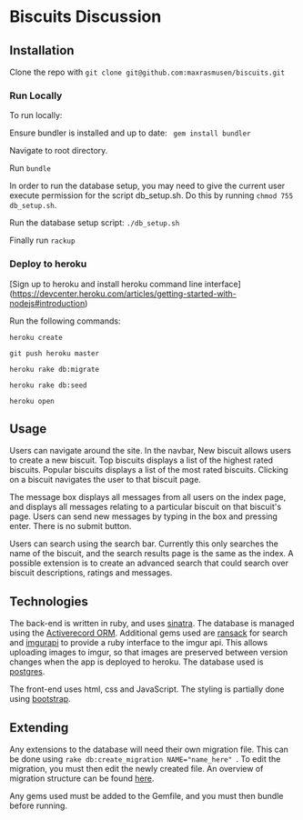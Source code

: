# Biscuits Discussion
## Installation 
Clone the repo with ```git clone git@github.com:maxrasmusen/biscuits.git```

### Run Locally
To run locally:

Ensure bundler is installed and up to date: ``` gem install bundler```

Navigate to root directory. 

Run ``` bundle ```

In order to run the database setup, you may need to give the current user execute permission for the script db_setup.sh. Do this by running ```chmod 755 db_setup.sh```. 

Run the database setup script: ``` ./db_setup.sh ```

Finally run ``` rackup ```

### Deploy to heroku

[Sign up to heroku and install heroku command line interface] (https://devcenter.heroku.com/articles/getting-started-with-nodejs#introduction) 

Run the following commands: 

``` heroku create ```

``` git push heroku master ```

```heroku rake db:migrate ```

```heroku rake db:seed ```

```heroku open ```

## Usage
Users can navigate around the site. In the navbar, New biscuit allows users to create a new biscuit. Top biscuits displays a list of the highest rated biscuits. Popular biscuits displays a list of the most rated biscuits. Clicking on a biscuit navigates the user to that biscuit page. 

The message box displays all messages from all users on the index page, and displays all messages relating to a particular biscuit on that biscuit's page. Users can send new messages by typing in the box and pressing enter. There is no submit button. 

Users can search using the search bar. Currently this only searches the name of the biscuit, and the search results page is the same as the index. A possible extension is to create an advanced search that could search over biscuit descriptions, ratings and messages. 

## Technologies
The back-end is written in ruby, and uses [sinatra](https://rubygems.org/gems/sinatra). The database is managed using the	 [Activerecord ORM](https://rubygems.org/gems/activerecord/versions/5.0.0.1).  Additional gems used are [ransack](https://rubygems.org/gems/ransack) for search and [imgurapi](https://rubygems.org/gems/imgurapi) to provide a ruby interface to the imgur api. This allows uploading images to imgur, so that images are preserved between version changes when the app is deployed to heroku. The database used is [postgres](https://rubygems.org/gems/pg).

The front-end uses html, css and JavaScript. The styling is partially done using [bootstrap](http://getbootstrap.com/).

## Extending
Any extensions to the database will need their own migration file. This can be done using ```rake db:create_migration NAME="name_here" ```. To edit the migration, you must then edit the newly created file. An overview of migration structure can be found [here](http://guides.rubyonrails.org/v3.2/migrations.html). 

Any gems used must be added to the Gemfile, and you must then bundle before running. 